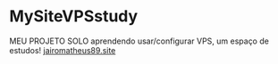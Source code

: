 # MySiteVPSstudy
MEU PROJETO SOLO aprendendo usar/configurar VPS, um espaço de estudos!
[jairomatheus89.site](jairomatheus89.vps-kinghost.net)
